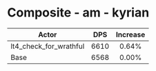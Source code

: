 # Composite - am - kyrian
| Actor | DPS | Increase |
|---|:---:|:---:|
|lt4_check_for_wrathful|6610|0.64%|
|Base|6568|0.00%|
